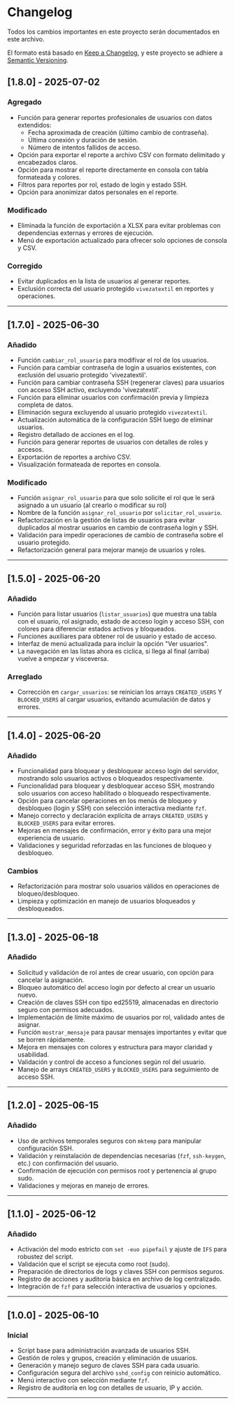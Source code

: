 # Changelog

Todos los cambios importantes en este proyecto serán documentados en este archivo.

El formato está basado en [Keep a Changelog](https://keepachangelog.com/en/1.1.0/),
y este proyecto se adhiere a [Semantic Versioning](https://semver.org/spec/v2.0.0.html).

## [1.8.0] - 2025-07-02

### Agregado
- Función para generar reportes profesionales de usuarios con datos extendidos:
  - Fecha aproximada de creación (último cambio de contraseña).
  - Última conexión y duración de sesión.
  - Número de intentos fallidos de acceso.
- Opción para exportar el reporte a archivo CSV con formato delimitado y encabezados claros.
- Opción para mostrar el reporte directamente en consola con tabla formateada y colores.
- Filtros para reportes por rol, estado de login y estado SSH.
- Opción para anonimizar datos personales en el reporte.

### Modificado
- Eliminada la función de exportación a XLSX para evitar problemas con dependencias externas y errores de ejecución.
- Menú de exportación actualizado para ofrecer solo opciones de consola y CSV.

### Corregido
- Evitar duplicados en la lista de usuarios al generar reportes.
- Exclusión correcta del usuario protegido `vivezatextil` en reportes y operaciones.

---

## [1.7.0] - 2025-06-30

### Añadido
- Función `cambiar_rol_usuario` para modifivar el rol de los usuarios.
- Función para cambiar contraseña de login a usuarios existentes, con exclusión del usuario protegido 'vivezatextil'.
- Función para cambiar contraseña SSH (regenerar claves) para usuarios con acceso SSH activo, excluyendo 'vivezatextil'.
- Función para eliminar usuarios con confirmación previa y limpieza completa de datos.
- Eliminación segura excluyendo al usuario protegido `vivezatextil`.
- Actualización automática de la configuración SSH luego de eliminar usuarios.
- Registro detallado de acciones en el log.
- Función para generar reportes de usuarios con detalles de roles y accesos.
- Exportación de reportes a archivo CSV.
- Visualización formateada de reportes en consola.

### Modificado
- Función `asignar_rol_usuario` para que solo solicite el rol que le será asignado a un usuario (al crearlo o modificar su rol)
- Nombre de la función `asignar_rol_usuario` por `solicitar_rol_usuario`.
- Refactorización en la gestión de listas de usuarios para evitar duplicados al mostrar usuarios en cambio de contraseña login y SSH.
- Validación para impedir operaciones de cambio de contraseña sobre el usuario protegido.
- Refactorización general para mejorar manejo de usuarios y roles.

---

## [1.5.0] - 2025-06-20

### Añadido
- Función para listar usuarios (`listar_usuarios`) que muestra una tabla con el usuario, rol asignado, estado de acceso login y acceso SSH, con colores para diferenciar estados activos y bloqueados.
- Funciones auxiliares para obtener rol de usuario y estado de acceso.
- Interfaz de menú actualizada para incluir la opción "Ver usuarios".
- La navegación en las listas ahora es ciclica, si llega al final (arriba) vuelve a empezar y visceversa.

### Arreglado
- Corrección en `cargar_usuarios`: se reinician los arrays `CREATED_USERS` Y `BLOCKED_USERS` al cargar usuarios, evitando acumulación de datos y errores.

---

## [1.4.0] - 2025-06-20

### Añadido
- Funcionalidad para bloquear y desbloquear acceso login del servidor, mostrando solo usuarios activos o bloqueados respectivamente.
- Funcionalidad para bloquear y desbloquear acceso SSH, mostrando solo usuarios con acceso habilitado o bloqueado respectivamente.
- Opción para cancelar operaciones en los menús de bloqueo y desbloqueo (login y SSH) con selección interactiva mediante `fzf`.
- Manejo correcto y declaración explícita de arrays `CREATED_USERS` y `BLOCKED_USERS` para evitar errores.
- Mejoras en mensajes de confirmación, error y éxito para una mejor experiencia de usuario.
- Validaciones y seguridad reforzadas en las funciones de bloqueo y desbloqueo.

### Cambios
- Refactorización para mostrar solo usuarios válidos en operaciones de bloqueo/desbloqueo.
- Limpieza y optimización en manejo de usuarios bloqueados y desbloqueados.

---

## [1.3.0] - 2025-06-18

### Añadido
- Solicitud y validación de rol antes de crear usuario, con opción para cancelar la asignación.
- Bloqueo automático del acceso login por defecto al crear un usuario nuevo.
- Creación de claves SSH con tipo ed25519, almacenadas en directorio seguro con permisos adecuados.
- Implementación de límite máximo de usuarios por rol, validado antes de asignar.
- Función `mostrar_mensaje` para pausar mensajes importantes y evitar que se borren rápidamente.
- Mejora en mensajes con colores y estructura para mayor claridad y usabilidad.
- Validación y control de acceso a funciones según rol del usuario.
- Manejo de arrays `CREATED_USERS` y `BLOCKED_USERS` para seguimiento de acceso SSH.

---

## [1.2.0] - 2025-06-15

### Añadido
- Uso de archivos temporales seguros con `mktemp` para manipular configuración SSH.
- Validación y reinstalación de dependencias necesarias (`fzf`, `ssh-keygen`, etc.) con confirmación del usuario.
- Confirmación de ejecución con permisos root y pertenencia al grupo sudo.
- Validaciones y mejoras en manejo de errores.

---

## [1.1.0] - 2025-06-12

### Añadido
- Activación del modo estricto con `set -euo pipefail` y ajuste de `IFS` para robustez del script.
- Validación que el script se ejecuta como root (sudo).
- Preparación de directorios de logs y claves SSH con permisos seguros.
- Registro de acciones y auditoría básica en archivo de log centralizado.
- Integración de `fzf` para selección interactiva de usuarios y opciones.

---

## [1.0.0] - 2025-06-10

### Inicial
- Script base para administración avanzada de usuarios SSH.
- Gestión de roles y grupos, creación y eliminación de usuarios.
- Generación y manejo seguro de claves SSH para cada usuario.
- Configuración segura del archivo `sshd_config` con reinicio automático.
- Menú interactivo con selección mediante `fzf`.
- Registro de auditoría en log con detalles de usuario, IP y acción.

---
